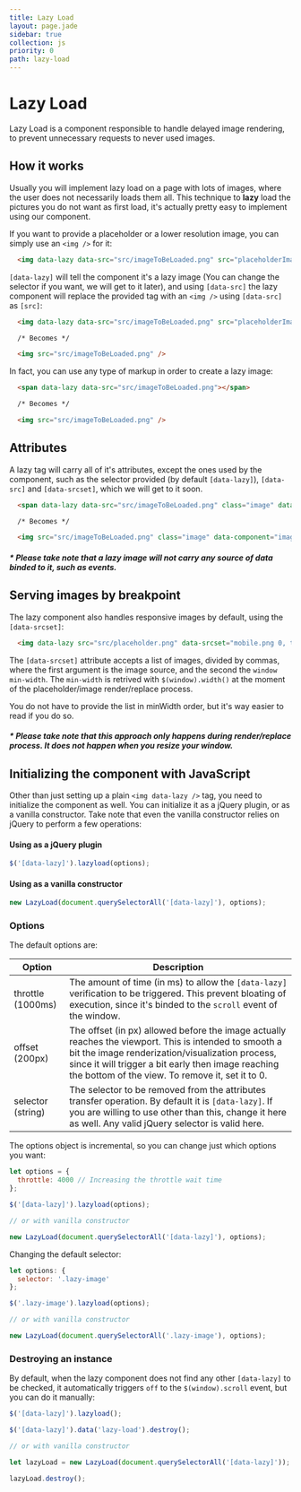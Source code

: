 ```yaml
---
title: Lazy Load
layout: page.jade
sidebar: true
collection: js
priority: 0
path: lazy-load
---
```


# Lazy Load
<p class="lead">Lazy Load is a component responsible to handle delayed image rendering, to prevent unnecessary requests to never used images.</p>

## How it works
Usually you will implement lazy load on a page with lots of images, where the user does not necessarily loads them all. This technique to <b>lazy</b> load the pictures you do not want as first load, it's actually pretty easy to implement using our component.

If you want to provide a placeholder or a lower resolution image, you can simply use an `<img />` for it:

```html
  <img data-lazy data-src="src/imageToBeLoaded.png" src="placeholderImage.png"/>
```

`[data-lazy]` will tell the component it's a lazy image (You can change the selector if you want, we will get to it later), and using `[data-src]` the lazy component will replace the provided tag with an `<img />` using `[data-src]` as `[src]`:

```html
  <img data-lazy data-src="src/imageToBeLoaded.png" src="placeholderImage.png"/>

  /* Becomes */

  <img src="src/imageToBeLoaded.png" />
```

In fact, you can use any type of markup in order to create a lazy image:

```html
  <span data-lazy data-src="src/imageToBeLoaded.png"></span>

  /* Becomes */

  <img src="src/imageToBeLoaded.png" />
```

## Attributes
A lazy tag will carry all of it's attributes, except the ones used by the component, such as the selector provided (by default `[data-lazy]`), `[data-src]` and `[data-srcset]`, which we will get to it soon.

```html
  <span data-lazy data-src="src/imageToBeLoaded.png" class="image" data-component="image"></span>

  /* Becomes */

  <img src="src/imageToBeLoaded.png" class="image" data-component="image" />
```

##### * Please take note that a lazy image will not carry any source of data binded to it, such as events.


## Serving images by breakpoint
The lazy component also handles responsive images by default, using the `[data-srcset]`:

```html
  <img data-lazy src="src/placeholder.png" data-srcset="mobile.png 0, tablet.png 768, desktop.png 1280"/>
```

The `[data-srcset]` attribute accepts a list of images, divided by commas, where the first argument is the image source, and the second the `window min-width`. The `min-width` is retrived with `$(window).width()` at the moment of the placeholder/image render/replace process.

You do not have to provide the list in minWidth order, but it's way easier to read if you do so.

##### * Please take note that this approach only happens during render/replace process. It does not happen when you resize your window.


## Initializing the component with JavaScript
Other than just setting up a plain `<img data-lazy />` tag, you need to initialize the component as well. You can initialize it as a jQuery plugin, or as a vanilla constructor. Take note that even the vanilla constructor relies on jQuery to perform a few operations:

#### Using as a jQuery plugin
```js
$('[data-lazy]').lazyload(options);
```

#### Using as a vanilla constructor
```js
new LazyLoad(document.querySelectorAll('[data-lazy]'), options);
```

### Options
The default options are:

| Option            | Description |
|-------------------|-------------|
| throttle (1000ms)     | The amount of time (in ms) to allow the ``[data-lazy]`` verification to be triggered. This prevent bloating of execution, since it's binded to the `scroll` event of the window. |
| offset (200px)       | The offset (in px) allowed before the image actually reaches the viewport. This is intended to smooth a bit the image renderization/visualization process, since it will trigger a bit early then image reaching the bottom of the view. To remove it, set it to 0. |
| selector (string) | The selector to be removed from the attributes transfer operation. By default it is `[data-lazy]`. If you are willing to use other than this, change it here as well. Any valid jQuery selector is valid here. |

The options object is incremental, so you can change just which options you want:


```js
let options = {
  throttle: 4000 // Increasing the throttle wait time
};

$('[data-lazy]').lazyload(options);

// or with vanilla constructor

new LazyLoad(document.querySelectorAll('[data-lazy]'), options);
```

Changing the default selector:

```js
let options: {
  selector: '.lazy-image'
};

$('.lazy-image').lazyload(options);

// or with vanilla constructor

new LazyLoad(document.querySelectorAll('.lazy-image'), options);
```

### Destroying an instance
By default, when the lazy component does not find any other `[data-lazy]` to be checked, it automatically triggers `off` to the `$(window).scroll` event, but you can do it manually:

```js
$('[data-lazy]').lazyload();

$('[data-lazy]').data('lazy-load').destroy();

// or with vanilla constructor

let lazyLoad = new LazyLoad(document.querySelectorAll('[data-lazy]'));

lazyLoad.destroy();
```
